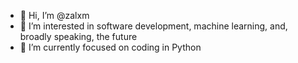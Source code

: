 - 👋 Hi, I’m @zalxm
- 👀 I’m interested in software development, machine learning, and, broadly speaking, the future
- 🌱 I’m currently focused on coding in Python 

<!---
zalxm/zalxm is a ✨ special ✨ repository because its `README.md` (this file) appears on your GitHub profile.
You can click the Preview link to take a look at your changes.
--->
